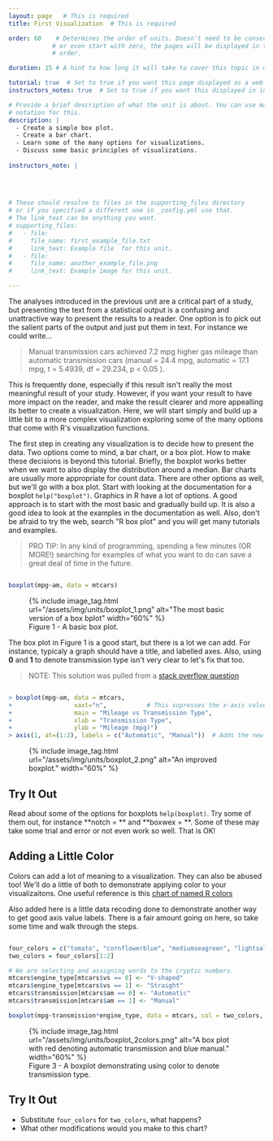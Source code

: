 ```yaml
---
layout: page   # This is required
title: First Visualization  # This is required

order: 60    # Determines the order of units. Doesn't need to be consecutive though
            # or even start with zero, the pages will be displayed in their sort
            # order.

duration: 15 # A hint to how long it will take to cover this topic in mintues.

tutorial: true  # Set to true if you want this page displayed as a web page
instructors_notes: true  # Set to true if you want this displayed in instructors notes

# Provide a brief description of what the unit is about. You can use markdown
# notation for this.
description: |
  - Create a simple box plot.
  - Create a bar chart.
  - Learn some of the many options for visualizations.
  - Discuss some basic principles of visualizations.
  
instructors_note: |
  
  

  
# These should resolve to files in the supporting_files directory
# or if you specified a different one in _config.yml use that.
# The link_text can be anything you want.
# supporting_files:
#   - file:
#     file_name: first_example_file.txt
#     link_text: Example file  for this unit.
#   - file:
#     file_name: another_example_file.png
#     link_text: Example image for this unit.

---
```


The analyses introduced in the previous unit are a critical part of a study, but 
presenting the text from a statistical output is a confusing and unattractive way to 
present the results to a reader. One option is to pick out the salient parts of the 
output and just put them in text. For instance we could write...

> Manual transmission cars achieved 7.2 mpg higher gas mileage than automatic transmission
> cars (manual = 24.4 mpg, automatic = 17.1 mpg, t = 5.4939, df = 29.234, p < 0.05 ).

This is frequently done, especially if this result isn't really the most meaningful result
of your study. However, if you want your result to have more impact on the reader, and 
make the result clearer and more appealling its better to create a visualization.
Here, we will start simply and build up a little bit to a more complex visualization
exploring some of the many options that come with R's visualization functions.

The first step in creating any visualization is to decide how to present the data. Two 
options come to mind, a bar chart, or a box plot. How to make these decisions is beyond
this tutorial. Briefly, the boxplot works better when we want to also display the distribution
around a median. Bar charts are usually more appropriate for count data. There are 
other options as well, but we'll go with a box plot. Start with looking at the
documentation for a boxplot `help("boxplot")`. Graphics in R have a lot of options. 
A good approach is to start with the most basic and gradually build up. It is also 
a good idea to look at the examples in the documentation as well. Also, don't be 
afraid to try the web, search "R box plot" and you will get many tutorials and 
examples. 

> PRO TIP: In any kind of programming, spending a few minutes (OR MORE!) searching for
> examples of what you want to do can save a great deal of time in the future.

```r 

boxplot(mpg~am, data = mtcars)

```


<figure class="centered">
  {% include image_tag.html url="/assets/img/units/boxplot_1.png" alt="The most basic version of a box bplot" width="60%" %}
  <figcaption>Figure 1 - A basic box plot.</figcaption>
</figure>

The box plot in Figure 1 is a good start, but there is a lot we can add. For instance,
typicaly a graph should have a title, and labelled axes. Also, using **0** and **1** to 
denote transmission type isn't very clear to let's fix that too.

> NOTE: This solution was pulled from a [stack overflow question](https://stackoverflow.com/questions/5182238/replace-x-axis-with-own-values)

```r 

> boxplot(mpg~am, data = mtcars, 
+                 xaxt="n",           # This supresses the x-axis values
+                 main = "Mileage vs Transmission Type",  
+                 xlab = "Transmission Type", 
+                 ylab = "Mileage (mpg)")
> axis(1, at=(1:2), labels = c("Automatic", "Manual"))  # Adds the new x-axis lavels

```

<figure class="centered">
  {% include image_tag.html url="/assets/img/units/boxplot_2.png" alt="An improved boxplot." width="60%" %}
</figure>

## Try It Out

Read about some of the options for boxplots `help(boxplot)`. Try some of them out, for instance **notch = **
and **boxwex = **. Some of these may take some trial and error or not even work so well.
That is OK!

## Adding a Little Color

Colors can add a lot of meaning to a visualization. They can also be abused too! We'll 
do a little of both to demonstrate applying color to your visualizaitons. One 
useful reference is this [chart of named R colors](http://www.stat.columbia.edu/~tzheng/files/Rcolor.pdf)


Also added here is a little data recoding done to demonstrate another way to get good
axis value labels. There is a fair amount going on here, so take some time and 
walk through the steps.

```r 

four_colors = c("tomato", "cornflowerblue", "mediumseagreen", "lightsalmon2")
two_colors = four_colors[1:2]

# We are selecting and assigning words to the cryptic numbers. 
mtcars$engine_type[mtcars$vs == 0] <- "V-shaped"
mtcars$engine_type[mtcars$vs == 1] <- "Straight"
mtcars$transmission[mtcars$am == 0] <- "Automatic"
mtcars$transmission[mtcars$am == 1] <- "Manual"

boxplot(mpg~transmission*engine_type, data = mtcars, col = two_colors, boxwex = 0.5)

```


<figure class="centered">
  {% include image_tag.html url="/assets/img/units/boxplot_2colors.png" 
                            alt="A box plot with red denoting automatic transmission and blue manual."
                            width="60%" %}
  <figcaption>Figure 3 - A boxplot demonstrating using color to denote transmission type.</figcaption>
</figure>

## Try It Out

- Substitute `four_colors` for `two_colors`, what happens?
- What other modifications would you make to this chart?










